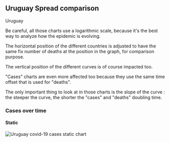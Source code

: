 ## Uruguay Spread comparison 

Uruguay



Be careful, all those charts use a logarithmic scale, because it's the best way to analyze how the epidemic is evolving.
 
The horizontal position of the different countries is adjusted to have the same fix number of deaths at the position in the graph, for comparison purpose.

The vertical position of the different curves is of course impacted too.

"Cases" charts are even more affected too because they use the same time offset that is used for "deaths".

The only important thing to look at in those charts is the slope of the curve : the steeper the curve, the shorter the "cases" and "deaths" doubling time.



 
### Cases over time
 
#### Static
![Uruguay covid-19 cases static chart](https://raw.githubusercontent.com/madlag/coronavirus_study/master/notebooks/graphs/2020-03-20/countries/Uruguay/2020-03-20_Uruguay_deaths.png "Uruguay covid-19 cases static chart")   

